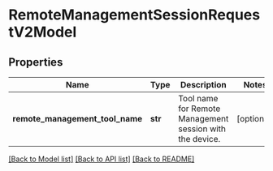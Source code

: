 # RemoteManagementSessionRequestV2Model

## Properties
Name | Type | Description | Notes
------------ | ------------- | ------------- | -------------
**remote_management_tool_name** | **str** | Tool name for Remote Management session with the device. | [optional] 

[[Back to Model list]](../README.md#documentation-for-models) [[Back to API list]](../README.md#documentation-for-api-endpoints) [[Back to README]](../README.md)


